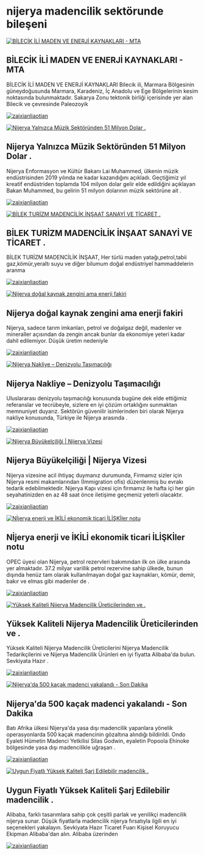 # nijerya madencilik sektörunde bileşeni
<a href="https://mnn.zoosnet.net/LR/Chatpre.aspx?id=MNN94995150&p=https://topgrinding.com/" target="_blank">![BİLECİK İLİ MADEN VE ENERJİ KAYNAKLARI - MTA](https://github.com/technlg/images/blob/main/15.jpg)</a>
## BİLECİK İLİ MADEN VE ENERJİ KAYNAKLARI - MTA
BİLECİK İLİ MADEN VE ENERJİ KAYNAKLARI Bilecik ili, Marmara Bölgesinin güneydoğusunda Marmara, Karadeniz, İç Anadolu ve Ege Bölgelerinin kesim noktasında bulunmaktadır. Sakarya Zonu tektonik birliği içerisinde yer alan Bilecik ve çevresinde Paleozoyik 
<a href="https://mnn.zoosnet.net/LR/Chatpre.aspx?id=MNN94995150&p=https://topgrinding.com/" target="_blank"><img src="https://github.com/technlg/images/raw/main/chat11.jpg" alt="zaixianliaotian"/></a><a href="//whatsapp.shibangsoft.com/WhatsApp.php" ><img src="https://github.com/technlg/images/raw/main/chat11.png" alt=""></a>
<a href="https://mnn.zoosnet.net/LR/Chatpre.aspx?id=MNN94995150&p=https://topgrinding.com/" target="_blank">![Nijerya Yalnızca Müzik Sektöründen 51 Milyon Dolar .](https://github.com/technlg/images/blob/main/12.jpg)</a>
## Nijerya Yalnızca Müzik Sektöründen 51 Milyon Dolar .
Nijerya Enformasyon ve Kültür Bakanı Lai Muhammed, ülkenin müzik endüstrisinden 2019 yılında ne kadar kazandığını açıkladı. Geçtiğimiz yıl kreatif endüstriden toplamda 104 milyon dolar gelir elde edildiğini açıklayan Bakan Muhammed, bu gelirin 51 milyon dolarının müzik sektörüne ait .
<a href="https://mnn.zoosnet.net/LR/Chatpre.aspx?id=MNN94995150&p=https://topgrinding.com/" target="_blank"><img src="https://github.com/technlg/images/raw/main/chat11.jpg" alt="zaixianliaotian"/></a><a href="//whatsapp.shibangsoft.com/WhatsApp.php" ><img src="https://github.com/technlg/images/raw/main/chat11.png" alt=""></a>
<a href="https://mnn.zoosnet.net/LR/Chatpre.aspx?id=MNN94995150&p=https://topgrinding.com/" target="_blank">![BİLEK TURİZM MADENCİLİK İNŞAAT SANAYİ VE TİCARET .](https://github.com/technlg/images/blob/main/51.jpg)</a>
## BİLEK TURİZM MADENCİLİK İNŞAAT SANAYİ VE TİCARET .
BİLEK TURİZM MADENCİLİK İNŞAAT, Her türlü maden yatağı,petrol,tabii gaz,kömür,yeraltı suyu ve diğer bilumum doğal endüstriyel hammaddelerin aranma
<a href="https://mnn.zoosnet.net/LR/Chatpre.aspx?id=MNN94995150&p=https://topgrinding.com/" target="_blank"><img src="https://github.com/technlg/images/raw/main/chat11.jpg" alt="zaixianliaotian"/></a><a href="//whatsapp.shibangsoft.com/WhatsApp.php" ><img src="https://github.com/technlg/images/raw/main/chat11.png" alt=""></a>
<a href="https://mnn.zoosnet.net/LR/Chatpre.aspx?id=MNN94995150&p=https://topgrinding.com/" target="_blank">![Nijerya doğal kaynak zengini ama enerji fakiri](https://github.com/technlg/images/blob/main/11.jpg)</a>
## Nijerya doğal kaynak zengini ama enerji fakiri
Nijerya, sadece tarım imkanları, petrol ve doğalgaz değil, madenler ve mineraller açısından da zengin ancak bunlar da ekonomiye yeteri kadar dahil edilemiyor. Düşük üretim nedeniyle 
<a href="https://mnn.zoosnet.net/LR/Chatpre.aspx?id=MNN94995150&p=https://topgrinding.com/" target="_blank"><img src="https://github.com/technlg/images/raw/main/chat11.jpg" alt="zaixianliaotian"/></a><a href="//whatsapp.shibangsoft.com/WhatsApp.php" ><img src="https://github.com/technlg/images/raw/main/chat11.png" alt=""></a>
<a href="https://mnn.zoosnet.net/LR/Chatpre.aspx?id=MNN94995150&p=https://topgrinding.com/" target="_blank">![Nijerya Nakliye – Denizyolu Taşımacılığı](https://github.com/technlg/images/blob/main/48.jpg)</a>
## Nijerya Nakliye – Denizyolu Taşımacılığı
Uluslararası denizyolu taşımacılığı konusunda bugüne dek elde ettiğimiz referanslar ve tecrübeyle, sizlere en iyi çözüm ortaklığını sunmaktan memnuniyet duyarız. Sektörün güvenilir isimlerinden biri olarak Nijerya nakliye konusunda, Türkiye ile Nijerya arasında .
<a href="https://mnn.zoosnet.net/LR/Chatpre.aspx?id=MNN94995150&p=https://topgrinding.com/" target="_blank"><img src="https://github.com/technlg/images/raw/main/chat11.jpg" alt="zaixianliaotian"/></a><a href="//whatsapp.shibangsoft.com/WhatsApp.php" ><img src="https://github.com/technlg/images/raw/main/chat11.png" alt=""></a>
<a href="https://mnn.zoosnet.net/LR/Chatpre.aspx?id=MNN94995150&p=https://topgrinding.com/" target="_blank">![Nijerya Büyükelçiliği | Nijerya Vizesi](https://github.com/technlg/images/blob/main/15.jpg)</a>
## Nijerya Büyükelçiliği | Nijerya Vizesi
Nijerya vizesine acil ihtiyaç duymanız durumunda, Firmamız sizler için Nijerya resmi makamlarından (Immigration ofis) düzenlenmiş bu evrakı tedarik edebilmektedir. Nijerya Kapı vizesi için firmamız ile hafta içi her gün seyahatinizden en az 48 saat önce iletişime geçmeniz yeterli olacaktır.
<a href="https://mnn.zoosnet.net/LR/Chatpre.aspx?id=MNN94995150&p=https://topgrinding.com/" target="_blank"><img src="https://github.com/technlg/images/raw/main/chat11.jpg" alt="zaixianliaotian"/></a><a href="//whatsapp.shibangsoft.com/WhatsApp.php" ><img src="https://github.com/technlg/images/raw/main/chat11.png" alt=""></a>
<a href="https://mnn.zoosnet.net/LR/Chatpre.aspx?id=MNN94995150&p=https://topgrinding.com/" target="_blank">![Nİjerya enerji ve İKİLİ ekonomik ticari İLİŞKİler notu](https://github.com/technlg/images/blob/main/61.jpg)</a>
## Nİjerya enerji ve İKİLİ ekonomik ticari İLİŞKİler notu
OPEC üyesi olan Nijerya, petrol rezervleri bakımından ilk on ülke arasında yer almaktadır. 37.2 milyar varillik petrol rezervine sahip ülkede, bunun dışında henüz tam olarak kullanılmayan doğal gaz kaynakları, kömür, demir, bakır ve elmas gibi madenler de .
<a href="https://mnn.zoosnet.net/LR/Chatpre.aspx?id=MNN94995150&p=https://topgrinding.com/" target="_blank"><img src="https://github.com/technlg/images/raw/main/chat11.jpg" alt="zaixianliaotian"/></a><a href="//whatsapp.shibangsoft.com/WhatsApp.php" ><img src="https://github.com/technlg/images/raw/main/chat11.png" alt=""></a>
<a href="https://mnn.zoosnet.net/LR/Chatpre.aspx?id=MNN94995150&p=https://topgrinding.com/" target="_blank">![Yüksek Kaliteli Nijerya Madencilik Üreticilerinden ve .](https://github.com/technlg/images/blob/main/21.jpg)</a>
## Yüksek Kaliteli Nijerya Madencilik Üreticilerinden ve .
Yüksek Kaliteli Nijerya Madencilik Üreticilerini Nijerya Madencilik Tedarikçilerini ve Nijerya Madencilik Ürünleri en iyi fiyatta Alibaba'da bulun. Sevkiyata Hazır .
<a href="https://mnn.zoosnet.net/LR/Chatpre.aspx?id=MNN94995150&p=https://topgrinding.com/" target="_blank"><img src="https://github.com/technlg/images/raw/main/chat11.jpg" alt="zaixianliaotian"/></a><a href="//whatsapp.shibangsoft.com/WhatsApp.php" ><img src="https://github.com/technlg/images/raw/main/chat11.png" alt=""></a>
<a href="https://mnn.zoosnet.net/LR/Chatpre.aspx?id=MNN94995150&p=https://topgrinding.com/" target="_blank">![Nijerya'da 500 kaçak madenci yakalandı - Son Dakika](https://github.com/technlg/images/blob/main/51.jpg)</a>
## Nijerya'da 500 kaçak madenci yakalandı - Son Dakika
Batı Afrika ülkesi Nijerya'da yasa dışı madencilik yapanlara yönelik operasyonlarda 500 kaçak madencinin gözaltına alındığı bildirildi. Ondo Eyaleti Hümetin Madenci Yetkilisi Silas Godwin, eyaletin Popoola Ehinoke bölgesinde yasa dışı madencilikle uğraşan .
<a href="https://mnn.zoosnet.net/LR/Chatpre.aspx?id=MNN94995150&p=https://topgrinding.com/" target="_blank"><img src="https://github.com/technlg/images/raw/main/chat11.jpg" alt="zaixianliaotian"/></a><a href="//whatsapp.shibangsoft.com/WhatsApp.php" ><img src="https://github.com/technlg/images/raw/main/chat11.png" alt=""></a>
<a href="https://mnn.zoosnet.net/LR/Chatpre.aspx?id=MNN94995150&p=https://topgrinding.com/" target="_blank">![Uygun Fiyatlı Yüksek Kaliteli Şarj Edilebilir madencilik .](https://github.com/technlg/images/blob/main/20.jpg)</a>
## Uygun Fiyatlı Yüksek Kaliteli Şarj Edilebilir madencilik .
Alibaba, farklı tasarımlara sahip çok çeşitli parlak ve yenilikçi madencilik nijerya sunar. Düşük fiyatlarla madencilik nijerya fırsatıyla ilgili en iyi seçenekleri yakalayın. Sevkiyata Hazır Ticaret Fuarı Kişisel Koruyucu Ekipman Alibaba'dan alın. Alibaba üzerinden
<a href="https://mnn.zoosnet.net/LR/Chatpre.aspx?id=MNN94995150&p=https://topgrinding.com/" target="_blank"><img src="https://github.com/technlg/images/raw/main/chat11.jpg" alt="zaixianliaotian"/></a><a href="//whatsapp.shibangsoft.com/WhatsApp.php" ><img src="https://github.com/technlg/images/raw/main/chat11.png" alt=""></a>
